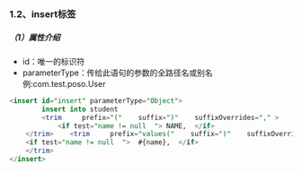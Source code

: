 ### 1.2、insert标签

##### （1）属性介绍

* id：唯一的标识符
* parameterType：传给此语句的参数的全路径名或别名 例:com.test.poso.User

```sql
<insert id="insert" parameterType="Object">
        insert into student    
        <trim     prefix="("    suffix=")"    suffixOverrides="," >    
            <if test="name != null  "> NAME,  </if>    
    </trim>    <trim     prefix="values("    suffix=")"    suffixOverrides="," >
    <if test="name != null  ">  #{name},  </if>    
    </trim>
</insert>
```



